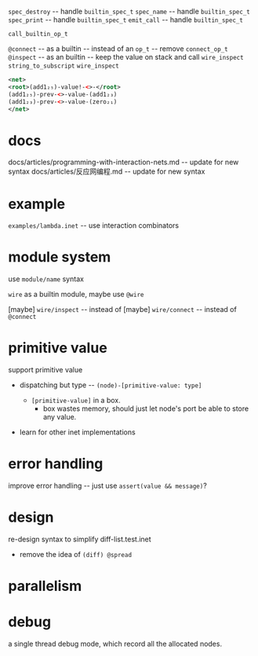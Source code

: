 `spec_destroy` -- handle `builtin_spec_t`
`spec_name` -- handle `builtin_spec_t`
`spec_print` -- handle `builtin_spec_t`
`emit_call` -- handle `builtin_spec_t`

`call_builtin_op_t`

`@connect` -- as a builtin -- instead of an `op_t` -- remove `connect_op_t`
`@inspect` -- as an builtin -- keep the value on stack and call `wire_inspect`
`string_to_subscript`
`wire_inspect`

```xml
<net>
<root>(add1₂₅)-value!-<>-</root>
(add1₂₅)-prev-<>-value-(add1₂₃)
(add1₂₃)-prev-<>-value-(zero₂₁)
</net>
```

# docs

docs/articles/programming-with-interaction-nets.md -- update for new syntax
docs/articles/反应网编程.md -- update for new syntax

# example

`examples/lambda.inet` -- use interaction combinators

# module system

use `module/name` syntax

`wire` as a builtin module, maybe use `@wire`

[maybe] `wire/inspect` -- instead of
[maybe] `wire/connect` -- instead of `@connect`

# primitive value

support primitive value

- dispatching but type -- `(node)-[primitive-value: type]`
  - `[primitive-value]` in a box.
    - box wastes memory, should just let node's port be able to store any value.

- learn for other inet implementations

# error handling

improve error handling -- just use `assert(value && message)`?

# design

re-design syntax to simplify diff-list.test.inet

- remove the idea of `(diff) @spread`

# parallelism

# debug

a single thread debug mode, which record all the allocated nodes.
